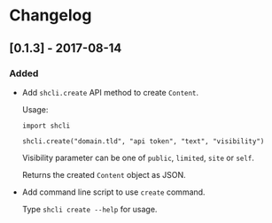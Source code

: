 # Changelog

## [0.1.3] - 2017-08-14

### Added

* Add `shcli.create` API method to create `Content`.

  Usage:
  
  ```
  import shcli
  
  shcli.create("domain.tld", "api token", "text", "visibility")
  ```
  
  Visibility parameter can be one of `public`, `limited`, `site` or `self`.
  
  Returns the created `Content` object as JSON.

* Add command line script to use `create` command.

  Type `shcli create --help` for usage.
